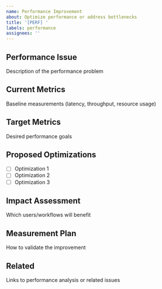 ```yaml
---
name: Performance Improvement
about: Optimize performance or address bottlenecks
title: '[PERF] '
labels: performance
assignees: ''
---
```


## Performance Issue
Description of the performance problem

## Current Metrics
Baseline measurements (latency, throughput, resource usage)

## Target Metrics
Desired performance goals

## Proposed Optimizations
- [ ] Optimization 1
- [ ] Optimization 2
- [ ] Optimization 3

## Impact Assessment
Which users/workflows will benefit

## Measurement Plan
How to validate the improvement

## Related
Links to performance analysis or related issues